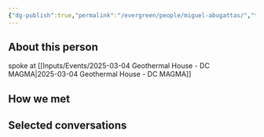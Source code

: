 ```yaml
---
{"dg-publish":true,"permalink":"/evergreen/people/miguel-abugattas/","tags":["people"]}
---
```


## About this person
spoke at [[Inputs/Events/2025-03-04 Geothermal House - DC MAGMA\|2025-03-04 Geothermal House - DC MAGMA]]

## How we met


## Selected conversations
